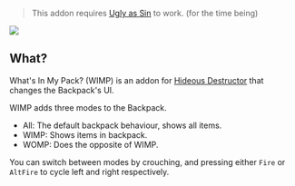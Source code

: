 > This addon requires [Ugly as Sin](https://github.com/caligari87/Ugly-as-Sin) to work. (for the time being)

![](https://cdn.discordapp.com/attachments/841239863977181204/865621119390056458/unknown.png)

## What?
What's In My Pack? (WIMP) is an addon for [Hideous Destructor](https://codeberg.org/mc776/hideousdestructor) that changes the Backpack's UI.

WIMP adds three modes to the Backpack.
- All: The default backpack behaviour, shows all items.
- WIMP: Shows items in backpack.
- WOMP: Does the opposite of WIMP.

You can switch between modes by crouching, and pressing either `Fire` or `AltFire` to cycle left and right respectively.
